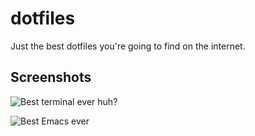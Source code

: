 # dotfiles

Just the best dotfiles you're going to find on the internet.


## Screenshots

![Best terminal ever huh?](http://screencloud.net/img/screenshots/dcc4ae0cfb06a1c2c6bf0b465c65e36c.png)

![Best Emacs ever](http://screencloud.net/img/screenshots/dd0c0bab213f8b8c47fbbbc62b2a318b.png)
